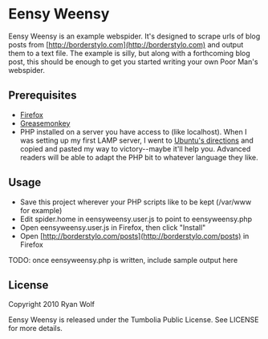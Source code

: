Eensy Weensy
====

Eensy Weensy is an example webspider. It's designed to scrape urls of blog posts from [http://borderstylo.com](http://borderstylo.com) and output them to a text file. The example is silly, but along with a forthcoming blog post, this should be enough to get you started writing your own Poor Man's webspider.

Prerequisites
-----

* [Firefox](http://www.mozilla.com/en-US/firefox/firefox.html)
* [Greasemonkey](https://addons.mozilla.org/en-US/firefox/addon/748)
* PHP installed on a server you have access to (like localhost). When I was setting up my first LAMP server, I went to [Ubuntu's directions](https://help.ubuntu.com/community/ApacheMySQLPHP) and copied and pasted my way to victory--maybe it'll help you. Advanced readers will be able to adapt the PHP bit to whatever language they like.

Usage
-----

* Save this project wherever your PHP scripts like to be kept (/var/www for example)
* Edit spider.home in eensyweensy.user.js to point to eensyweensy.php
* Open eensyweensy.user.js in Firefox, then click "Install"
* Open [http://borderstylo.com/posts](http://borderstylo.com/posts) in Firefox

 TODO: once eensyweensy.php is written, include sample output here 

License
-------

Copyright 2010 Ryan Wolf

Eensy Weensy is released under the Tumbolia Public License. See LICENSE for more details.
